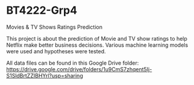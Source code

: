 # BT4222-Grp4
Movies &amp; TV Shows Ratings Prediction

This project is about the prediction of Movie and TV show ratings to help Netflix make better business decisions. Various machine learning models were used and hypotheses were tested.


All data files can be found in this Google Drive folder: https://drive.google.com/drive/folders/1u9CmS7zhqent5Ij-S1SldBrtZZIBHYrl?usp=sharing
